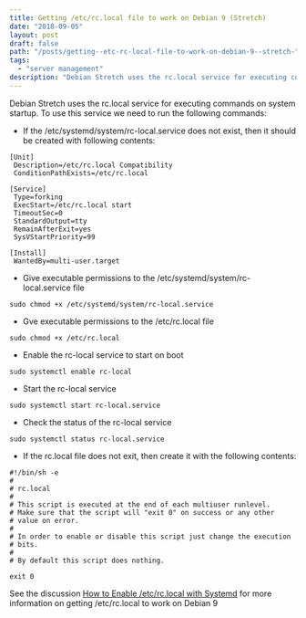 ```yaml
---
title: Getting /etc/rc.local file to work on Debian 9 (Stretch)
date: "2018-09-05"
layout: post
draft: false
path: "/posts/getting--etc-rc-local-file-to-work-on-debian-9--stretch-"
tags:
  - "server management"
description: "Debian Stretch uses the rc.local service for executing commands on system startup. To use this service we need to run the following commands:"
---
```


Debian Stretch uses the rc.local service for executing commands on system startup. To use this service we need to run the following commands:

* If the /etc/systemd/system/rc-local.service does not exist, then it should be created with following contents:

```
[Unit]
 Description=/etc/rc.local Compatibility
 ConditionPathExists=/etc/rc.local

[Service]
 Type=forking
 ExecStart=/etc/rc.local start
 TimeoutSec=0
 StandardOutput=tty
 RemainAfterExit=yes
 SysVStartPriority=99

[Install]
 WantedBy=multi-user.target
```

* Give executable permissions to the /etc/systemd/system/rc-local.service file
```
sudo chmod +x /etc/systemd/system/rc-local.service
```

* Gve executable permissions to the /etc/rc.local file
```
sudo chmod +x /etc/rc.local
```

* Enable the rc-local service to start on boot
```
sudo systemctl enable rc-local
```

* Start the rc-local service
```
sudo systemctl start rc-local.service
```

* Check the status of the rc-local service
```
sudo systemctl status rc-local.service
```

* If the rc.local file does not exit, then create it with the following contents:

```
#!/bin/sh -e
#
# rc.local
#
# This script is executed at the end of each multiuser runlevel.
# Make sure that the script will "exit 0" on success or any other
# value on error.
#
# In order to enable or disable this script just change the execution
# bits.
#
# By default this script does nothing.

exit 0
```

See the discussion [How to Enable /etc/rc.local with Systemd](https://www.linuxbabe.com/linux-server/how-to-enable-etcrc-local-with-systemd) for more information on getting /etc/rc.local to work on Debian 9
